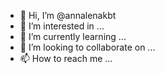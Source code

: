 - 👋 Hi, I’m @annalenakbt
- 👀 I’m interested in ...
- 🌱 I’m currently learning ...
- 💞️ I’m looking to collaborate on ...
- 📫 How to reach me ...

<!---
annalenakbt/annalenakbt is a ✨ special ✨ repository because its `README.md` (this file) appears on your GitHub profile.
You can click the Preview link to take a look at your changes.
--->
